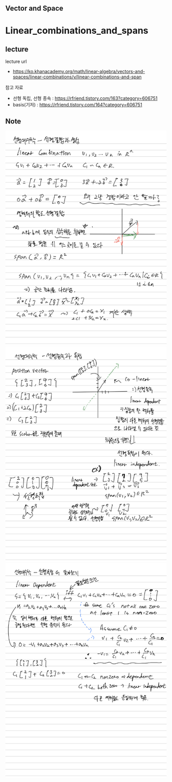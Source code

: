 Vector and Space
----------------

# Linear_combinations_and_spans

## lecture
lecture url
- https://ko.khanacademy.org/math/linear-algebra/vectors-and-spaces/linear-combinations/v/linear-combinations-and-span

참고 자료
- 선형 독립, 선형 종속 : https://rfriend.tistory.com/163?category=606751
- basis(기저) : https://rfriend.tistory.com/164?category=606751


## Note

![alt text](Linear_combinations_and_spans_1.jpg)
![alt text](Linear_combinations_and_spans_2.jpg)
![alt text](Linear_combinations_and_spans_3.jpg)
